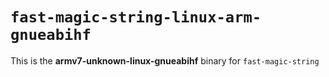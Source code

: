 # `fast-magic-string-linux-arm-gnueabihf`

This is the **armv7-unknown-linux-gnueabihf** binary for `fast-magic-string`

